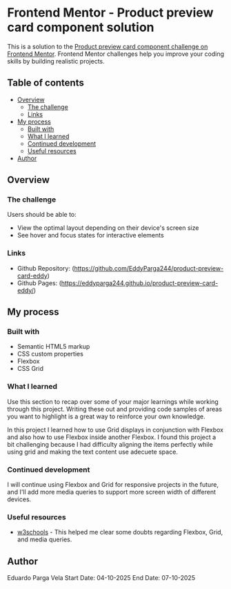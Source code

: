 # Frontend Mentor - Product preview card component solution

This is a solution to the [Product preview card component challenge on Frontend Mentor](https://www.frontendmentor.io/challenges/product-preview-card-component-GO7UmttRfa). Frontend Mentor challenges help you improve your coding skills by building realistic projects. 

## Table of contents

- [Overview](#overview)
  - [The challenge](#the-challenge)
  - [Links](#links)
- [My process](#my-process)
  - [Built with](#built-with)
  - [What I learned](#what-i-learned)
  - [Continued development](#continued-development)
  - [Useful resources](#useful-resources)
- [Author](#author)

## Overview

### The challenge

Users should be able to:

- View the optimal layout depending on their device's screen size
- See hover and focus states for interactive elements

### Links

- Github Repository: (https://github.com/EddyParga244/product-preview-card-eddy)
- Github Pages: (https://eddyparga244.github.io/product-preview-card-eddy/)

## My process

### Built with

- Semantic HTML5 markup
- CSS custom properties
- Flexbox
- CSS Grid

### What I learned

Use this section to recap over some of your major learnings while working through this project. Writing these out and providing code samples of areas you want to highlight is a great way to reinforce your own knowledge.

In this project I learned how to use Grid displays in conjunction with Flexbox and also how to use Flexbox inside another Flexbox. I found this project a bit challenging because I had difficulty aligning the items perfectly while using grid and making the text content use adecuete space.

### Continued development

I will continue using Flexbox and Grid for responsive projects in the future, and I'll add more media queries to support more screen width of different devices.

### Useful resources

- [w3schools](https://www.w3schools.com/) - This helped me clear some doubts regarding Flexbox, Grid, and media queries.

## Author
Eduardo Parga Vela
Start Date: 04-10-2025
End Date: 07-10-2025
